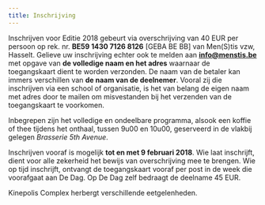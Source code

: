 ```yaml
---
title: Inschrijving
---
```


Inschrijven voor Editie 2018 gebeurt via overschrijving van 40 EUR per persoon op rek. nr. **BE59 1430 7126 8126** [GEBA BE BB] van Men(S)tis vzw, Hasselt. Gelieve uw inschrijving echter ook te melden aan **info@menstis.be** met opgave van **de volledige naam en het adres** waarnaar de toegangskaart dient te worden verzonden. De naam van de betaler kan immers verschillen van **de naam van de deelnemer**. Vooral zij die inschrijven via een school of organisatie, is het van belang de eigen naam met adres door te mailen om misvestanden bij het verzenden van de toegangskaart te voorkomen. 


Inbegrepen zijn het volledige en ondeelbare programma, alsook een koffie of thee tijdens het onthaal, tussen 9u00 en 10u00, geserveerd in de vlakbij gelegen _Brasserie 5th Avenue_. 

Inschrijven vooraf is mogelijk **tot en met 9 februari 2018**. Wie laat inschrijft, dient voor alle zekerheid het bewijs van overschrijving mee te brengen. Wie op tijd inschrijft, ontvangt de toegangskaart vooraf per post in de week die voorafgaat aan De Dag. Op De Dag zelf bedraagt de deelname 45 EUR. 

Kinepolis Complex herbergt verschillende eetgelenheden. 





